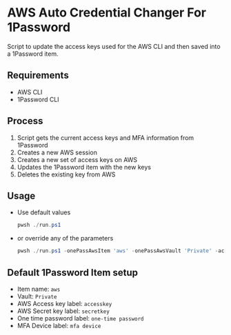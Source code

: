 # AWS Auto Credential Changer For 1Password

Script to update the access keys used for the AWS CLI and then saved into a 1Password item.

## Requirements

- AWS CLI
- 1Password CLI

## Process

1. Script gets the current access keys and MFA information from 1Password
1. Creates a new AWS session
1. Creates a new set of access keys on AWS
1. Updates the 1Password item with the new keys
1. Deletes the existing key from AWS

## Usage

- Use default values
  ```powershell
  pwsh ./run.ps1
  ```
- or override any of the parameters
  ```powershell
  pwsh ./run.ps1 -onePassAwsItem 'aws' -onePassAwsVault 'Private' -accessKeyLabel 'accesskey' -secretKeyLabel 'secretkey' -totpLabel 'one-time password' -mfaDeviceLabel 'mfa device'
  ```

## Default 1Password Item setup

- Item name: `aws`
- Vault: `Private`
- AWS Access key label: `accesskey`
- AWS Secret key label: `secretkey`
- One time password label: `one-time password`
- MFA Device label: `mfa device`

